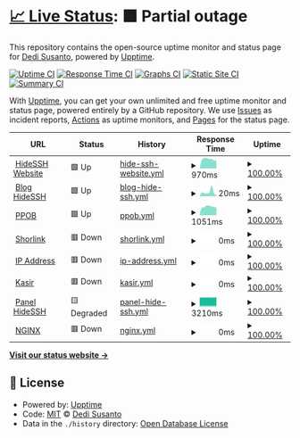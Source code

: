 # [📈 Live Status](https://status.hidessh.com): <!--live status--> **🟧 Partial outage**

This repository contains the open-source uptime monitor and status page for [Dedi Susanto](sshcdn.com), powered by [Upptime](https://github.com/upptime/upptime).

[![Uptime CI](https://github.com/4rukadi/hidessh-web/workflows/Uptime%20CI/badge.svg)](https://github.com/4rukadi/hidessh-web/actions?query=workflow%3A%22Uptime+CI%22)
[![Response Time CI](https://github.com/4rukadi/hidessh-web/workflows/Response%20Time%20CI/badge.svg)](https://github.com/4rukadi/hidessh-web/actions?query=workflow%3A%22Response+Time+CI%22)
[![Graphs CI](https://github.com/4rukadi/hidessh-web/workflows/Graphs%20CI/badge.svg)](https://github.com/4rukadi/hidessh-web/actions?query=workflow%3A%22Graphs+CI%22)
[![Static Site CI](https://github.com/4rukadi/hidessh-web/workflows/Static%20Site%20CI/badge.svg)](https://github.com/4rukadi/hidessh-web/actions?query=workflow%3A%22Static+Site+CI%22)
[![Summary CI](https://github.com/4rukadi/hidessh-web/workflows/Summary%20CI/badge.svg)](https://github.com/4rukadi/hidessh-web/actions?query=workflow%3A%22Summary+CI%22)

With [Upptime](https://upptime.js.org), you can get your own unlimited and free uptime monitor and status page, powered entirely by a GitHub repository. We use [Issues](https://github.com/4rukadi/hidessh-web/issues) as incident reports, [Actions](https://github.com/4rukadi/hidessh-web/actions) as uptime monitors, and [Pages](https://status.hidessh.com) for the status page.

<!--start: status pages-->
<!-- This summary is generated by Upptime (https://github.com/upptime/upptime) -->
<!-- Do not edit this manually, your changes will be overwritten -->
<!-- prettier-ignore -->
| URL | Status | History | Response Time | Uptime |
| --- | ------ | ------- | ------------- | ------ |
| <img alt="" src="https://ej538573utp.exactdn.com/blog/wp-content/uploads/2022/11/hpc1FS8JlOINe59NamnPtIXgkWXxG1039sKp8uGG.png" height="13"> [HideSSH Website](https://hidessh.com/) | 🟩 Up | [hide-ssh-website.yml](https://github.com/4rukadi/hidessh-web/commits/HEAD/history/hide-ssh-website.yml) | <details><summary><img alt="Response time graph" src="./graphs/hide-ssh-website/response-time-week.png" height="20"> 970ms</summary><br><a href="https://ping.hidessh.com/history/hide-ssh-website"><img alt="Response time 1736" src="https://img.shields.io/endpoint?url=https%3A%2F%2Fraw.githubusercontent.com%2F4rukadi%2Fhidessh-web%2FHEAD%2Fapi%2Fhide-ssh-website%2Fresponse-time.json"></a><br><a href="https://ping.hidessh.com/history/hide-ssh-website"><img alt="24-hour response time 846" src="https://img.shields.io/endpoint?url=https%3A%2F%2Fraw.githubusercontent.com%2F4rukadi%2Fhidessh-web%2FHEAD%2Fapi%2Fhide-ssh-website%2Fresponse-time-day.json"></a><br><a href="https://ping.hidessh.com/history/hide-ssh-website"><img alt="7-day response time 970" src="https://img.shields.io/endpoint?url=https%3A%2F%2Fraw.githubusercontent.com%2F4rukadi%2Fhidessh-web%2FHEAD%2Fapi%2Fhide-ssh-website%2Fresponse-time-week.json"></a><br><a href="https://ping.hidessh.com/history/hide-ssh-website"><img alt="30-day response time 1599" src="https://img.shields.io/endpoint?url=https%3A%2F%2Fraw.githubusercontent.com%2F4rukadi%2Fhidessh-web%2FHEAD%2Fapi%2Fhide-ssh-website%2Fresponse-time-month.json"></a><br><a href="https://ping.hidessh.com/history/hide-ssh-website"><img alt="1-year response time 1785" src="https://img.shields.io/endpoint?url=https%3A%2F%2Fraw.githubusercontent.com%2F4rukadi%2Fhidessh-web%2FHEAD%2Fapi%2Fhide-ssh-website%2Fresponse-time-year.json"></a></details> | <details><summary><a href="https://ping.hidessh.com/history/hide-ssh-website">100.00%</a></summary><a href="https://ping.hidessh.com/history/hide-ssh-website"><img alt="All-time uptime 100.00%" src="https://img.shields.io/endpoint?url=https%3A%2F%2Fraw.githubusercontent.com%2F4rukadi%2Fhidessh-web%2FHEAD%2Fapi%2Fhide-ssh-website%2Fuptime.json"></a><br><a href="https://ping.hidessh.com/history/hide-ssh-website"><img alt="24-hour uptime 100.00%" src="https://img.shields.io/endpoint?url=https%3A%2F%2Fraw.githubusercontent.com%2F4rukadi%2Fhidessh-web%2FHEAD%2Fapi%2Fhide-ssh-website%2Fuptime-day.json"></a><br><a href="https://ping.hidessh.com/history/hide-ssh-website"><img alt="7-day uptime 100.00%" src="https://img.shields.io/endpoint?url=https%3A%2F%2Fraw.githubusercontent.com%2F4rukadi%2Fhidessh-web%2FHEAD%2Fapi%2Fhide-ssh-website%2Fuptime-week.json"></a><br><a href="https://ping.hidessh.com/history/hide-ssh-website"><img alt="30-day uptime 100.00%" src="https://img.shields.io/endpoint?url=https%3A%2F%2Fraw.githubusercontent.com%2F4rukadi%2Fhidessh-web%2FHEAD%2Fapi%2Fhide-ssh-website%2Fuptime-month.json"></a><br><a href="https://ping.hidessh.com/history/hide-ssh-website"><img alt="1-year uptime 100.00%" src="https://img.shields.io/endpoint?url=https%3A%2F%2Fraw.githubusercontent.com%2F4rukadi%2Fhidessh-web%2FHEAD%2Fapi%2Fhide-ssh-website%2Fuptime-year.json"></a></details>
| <img alt="" src="https://ej538573utp.exactdn.com/blog/wp-content/uploads/2022/11/hpc1FS8JlOINe59NamnPtIXgkWXxG1039sKp8uGG.png" height="13"> [Blog HideSSH](https://hidessh.com/blog) | 🟩 Up | [blog-hide-ssh.yml](https://github.com/4rukadi/hidessh-web/commits/HEAD/history/blog-hide-ssh.yml) | <details><summary><img alt="Response time graph" src="./graphs/blog-hide-ssh/response-time-week.png" height="20"> 20ms</summary><br><a href="https://ping.hidessh.com/history/blog-hide-ssh"><img alt="Response time 1190" src="https://img.shields.io/endpoint?url=https%3A%2F%2Fraw.githubusercontent.com%2F4rukadi%2Fhidessh-web%2FHEAD%2Fapi%2Fblog-hide-ssh%2Fresponse-time.json"></a><br><a href="https://ping.hidessh.com/history/blog-hide-ssh"><img alt="24-hour response time 4" src="https://img.shields.io/endpoint?url=https%3A%2F%2Fraw.githubusercontent.com%2F4rukadi%2Fhidessh-web%2FHEAD%2Fapi%2Fblog-hide-ssh%2Fresponse-time-day.json"></a><br><a href="https://ping.hidessh.com/history/blog-hide-ssh"><img alt="7-day response time 20" src="https://img.shields.io/endpoint?url=https%3A%2F%2Fraw.githubusercontent.com%2F4rukadi%2Fhidessh-web%2FHEAD%2Fapi%2Fblog-hide-ssh%2Fresponse-time-week.json"></a><br><a href="https://ping.hidessh.com/history/blog-hide-ssh"><img alt="30-day response time 22" src="https://img.shields.io/endpoint?url=https%3A%2F%2Fraw.githubusercontent.com%2F4rukadi%2Fhidessh-web%2FHEAD%2Fapi%2Fblog-hide-ssh%2Fresponse-time-month.json"></a><br><a href="https://ping.hidessh.com/history/blog-hide-ssh"><img alt="1-year response time 1269" src="https://img.shields.io/endpoint?url=https%3A%2F%2Fraw.githubusercontent.com%2F4rukadi%2Fhidessh-web%2FHEAD%2Fapi%2Fblog-hide-ssh%2Fresponse-time-year.json"></a></details> | <details><summary><a href="https://ping.hidessh.com/history/blog-hide-ssh">100.00%</a></summary><a href="https://ping.hidessh.com/history/blog-hide-ssh"><img alt="All-time uptime 100.00%" src="https://img.shields.io/endpoint?url=https%3A%2F%2Fraw.githubusercontent.com%2F4rukadi%2Fhidessh-web%2FHEAD%2Fapi%2Fblog-hide-ssh%2Fuptime.json"></a><br><a href="https://ping.hidessh.com/history/blog-hide-ssh"><img alt="24-hour uptime 100.00%" src="https://img.shields.io/endpoint?url=https%3A%2F%2Fraw.githubusercontent.com%2F4rukadi%2Fhidessh-web%2FHEAD%2Fapi%2Fblog-hide-ssh%2Fuptime-day.json"></a><br><a href="https://ping.hidessh.com/history/blog-hide-ssh"><img alt="7-day uptime 100.00%" src="https://img.shields.io/endpoint?url=https%3A%2F%2Fraw.githubusercontent.com%2F4rukadi%2Fhidessh-web%2FHEAD%2Fapi%2Fblog-hide-ssh%2Fuptime-week.json"></a><br><a href="https://ping.hidessh.com/history/blog-hide-ssh"><img alt="30-day uptime 100.00%" src="https://img.shields.io/endpoint?url=https%3A%2F%2Fraw.githubusercontent.com%2F4rukadi%2Fhidessh-web%2FHEAD%2Fapi%2Fblog-hide-ssh%2Fuptime-month.json"></a><br><a href="https://ping.hidessh.com/history/blog-hide-ssh"><img alt="1-year uptime 100.00%" src="https://img.shields.io/endpoint?url=https%3A%2F%2Fraw.githubusercontent.com%2F4rukadi%2Fhidessh-web%2FHEAD%2Fapi%2Fblog-hide-ssh%2Fuptime-year.json"></a></details>
| <img alt="" src="https://ej538573utp.exactdn.com/blog/wp-content/uploads/2022/11/hpc1FS8JlOINe59NamnPtIXgkWXxG1039sKp8uGG.png" height="13"> [PPOB](https://ppob.hidessh.com) | 🟩 Up | [ppob.yml](https://github.com/4rukadi/hidessh-web/commits/HEAD/history/ppob.yml) | <details><summary><img alt="Response time graph" src="./graphs/ppob/response-time-week.png" height="20"> 1051ms</summary><br><a href="https://ping.hidessh.com/history/ppob"><img alt="Response time 1467" src="https://img.shields.io/endpoint?url=https%3A%2F%2Fraw.githubusercontent.com%2F4rukadi%2Fhidessh-web%2FHEAD%2Fapi%2Fppob%2Fresponse-time.json"></a><br><a href="https://ping.hidessh.com/history/ppob"><img alt="24-hour response time 946" src="https://img.shields.io/endpoint?url=https%3A%2F%2Fraw.githubusercontent.com%2F4rukadi%2Fhidessh-web%2FHEAD%2Fapi%2Fppob%2Fresponse-time-day.json"></a><br><a href="https://ping.hidessh.com/history/ppob"><img alt="7-day response time 1051" src="https://img.shields.io/endpoint?url=https%3A%2F%2Fraw.githubusercontent.com%2F4rukadi%2Fhidessh-web%2FHEAD%2Fapi%2Fppob%2Fresponse-time-week.json"></a><br><a href="https://ping.hidessh.com/history/ppob"><img alt="30-day response time 1514" src="https://img.shields.io/endpoint?url=https%3A%2F%2Fraw.githubusercontent.com%2F4rukadi%2Fhidessh-web%2FHEAD%2Fapi%2Fppob%2Fresponse-time-month.json"></a><br><a href="https://ping.hidessh.com/history/ppob"><img alt="1-year response time 1488" src="https://img.shields.io/endpoint?url=https%3A%2F%2Fraw.githubusercontent.com%2F4rukadi%2Fhidessh-web%2FHEAD%2Fapi%2Fppob%2Fresponse-time-year.json"></a></details> | <details><summary><a href="https://ping.hidessh.com/history/ppob">100.00%</a></summary><a href="https://ping.hidessh.com/history/ppob"><img alt="All-time uptime 100.00%" src="https://img.shields.io/endpoint?url=https%3A%2F%2Fraw.githubusercontent.com%2F4rukadi%2Fhidessh-web%2FHEAD%2Fapi%2Fppob%2Fuptime.json"></a><br><a href="https://ping.hidessh.com/history/ppob"><img alt="24-hour uptime 100.00%" src="https://img.shields.io/endpoint?url=https%3A%2F%2Fraw.githubusercontent.com%2F4rukadi%2Fhidessh-web%2FHEAD%2Fapi%2Fppob%2Fuptime-day.json"></a><br><a href="https://ping.hidessh.com/history/ppob"><img alt="7-day uptime 100.00%" src="https://img.shields.io/endpoint?url=https%3A%2F%2Fraw.githubusercontent.com%2F4rukadi%2Fhidessh-web%2FHEAD%2Fapi%2Fppob%2Fuptime-week.json"></a><br><a href="https://ping.hidessh.com/history/ppob"><img alt="30-day uptime 100.00%" src="https://img.shields.io/endpoint?url=https%3A%2F%2Fraw.githubusercontent.com%2F4rukadi%2Fhidessh-web%2FHEAD%2Fapi%2Fppob%2Fuptime-month.json"></a><br><a href="https://ping.hidessh.com/history/ppob"><img alt="1-year uptime 100.00%" src="https://img.shields.io/endpoint?url=https%3A%2F%2Fraw.githubusercontent.com%2F4rukadi%2Fhidessh-web%2FHEAD%2Fapi%2Fppob%2Fuptime-year.json"></a></details>
| <img alt="" src="https://ej538573utp.exactdn.com/blog/wp-content/uploads/2022/11/hpc1FS8JlOINe59NamnPtIXgkWXxG1039sKp8uGG.png" height="13"> [Shorlink](https://s.hidessh.com) | 🟥 Down | [shorlink.yml](https://github.com/4rukadi/hidessh-web/commits/HEAD/history/shorlink.yml) | <details><summary><img alt="Response time graph" src="./graphs/shorlink/response-time-week.png" height="20"> 0ms</summary><br><a href="https://ping.hidessh.com/history/shorlink"><img alt="Response time 3258" src="https://img.shields.io/endpoint?url=https%3A%2F%2Fraw.githubusercontent.com%2F4rukadi%2Fhidessh-web%2FHEAD%2Fapi%2Fshorlink%2Fresponse-time.json"></a><br><a href="https://ping.hidessh.com/history/shorlink"><img alt="24-hour response time 0" src="https://img.shields.io/endpoint?url=https%3A%2F%2Fraw.githubusercontent.com%2F4rukadi%2Fhidessh-web%2FHEAD%2Fapi%2Fshorlink%2Fresponse-time-day.json"></a><br><a href="https://ping.hidessh.com/history/shorlink"><img alt="7-day response time 0" src="https://img.shields.io/endpoint?url=https%3A%2F%2Fraw.githubusercontent.com%2F4rukadi%2Fhidessh-web%2FHEAD%2Fapi%2Fshorlink%2Fresponse-time-week.json"></a><br><a href="https://ping.hidessh.com/history/shorlink"><img alt="30-day response time 0" src="https://img.shields.io/endpoint?url=https%3A%2F%2Fraw.githubusercontent.com%2F4rukadi%2Fhidessh-web%2FHEAD%2Fapi%2Fshorlink%2Fresponse-time-month.json"></a><br><a href="https://ping.hidessh.com/history/shorlink"><img alt="1-year response time 5405" src="https://img.shields.io/endpoint?url=https%3A%2F%2Fraw.githubusercontent.com%2F4rukadi%2Fhidessh-web%2FHEAD%2Fapi%2Fshorlink%2Fresponse-time-year.json"></a></details> | <details><summary><a href="https://ping.hidessh.com/history/shorlink">100.00%</a></summary><a href="https://ping.hidessh.com/history/shorlink"><img alt="All-time uptime 100.00%" src="https://img.shields.io/endpoint?url=https%3A%2F%2Fraw.githubusercontent.com%2F4rukadi%2Fhidessh-web%2FHEAD%2Fapi%2Fshorlink%2Fuptime.json"></a><br><a href="https://ping.hidessh.com/history/shorlink"><img alt="24-hour uptime 100.00%" src="https://img.shields.io/endpoint?url=https%3A%2F%2Fraw.githubusercontent.com%2F4rukadi%2Fhidessh-web%2FHEAD%2Fapi%2Fshorlink%2Fuptime-day.json"></a><br><a href="https://ping.hidessh.com/history/shorlink"><img alt="7-day uptime 100.00%" src="https://img.shields.io/endpoint?url=https%3A%2F%2Fraw.githubusercontent.com%2F4rukadi%2Fhidessh-web%2FHEAD%2Fapi%2Fshorlink%2Fuptime-week.json"></a><br><a href="https://ping.hidessh.com/history/shorlink"><img alt="30-day uptime 100.00%" src="https://img.shields.io/endpoint?url=https%3A%2F%2Fraw.githubusercontent.com%2F4rukadi%2Fhidessh-web%2FHEAD%2Fapi%2Fshorlink%2Fuptime-month.json"></a><br><a href="https://ping.hidessh.com/history/shorlink"><img alt="1-year uptime 100.00%" src="https://img.shields.io/endpoint?url=https%3A%2F%2Fraw.githubusercontent.com%2F4rukadi%2Fhidessh-web%2FHEAD%2Fapi%2Fshorlink%2Fuptime-year.json"></a></details>
| <img alt="" src="https://ej538573utp.exactdn.com/blog/wp-content/uploads/2022/11/hpc1FS8JlOINe59NamnPtIXgkWXxG1039sKp8uGG.png" height="13"> [IP Address](https://ip.hidessh.com) | 🟥 Down | [ip-address.yml](https://github.com/4rukadi/hidessh-web/commits/HEAD/history/ip-address.yml) | <details><summary><img alt="Response time graph" src="./graphs/ip-address/response-time-week.png" height="20"> 0ms</summary><br><a href="https://ping.hidessh.com/history/ip-address"><img alt="Response time 2567" src="https://img.shields.io/endpoint?url=https%3A%2F%2Fraw.githubusercontent.com%2F4rukadi%2Fhidessh-web%2FHEAD%2Fapi%2Fip-address%2Fresponse-time.json"></a><br><a href="https://ping.hidessh.com/history/ip-address"><img alt="24-hour response time 0" src="https://img.shields.io/endpoint?url=https%3A%2F%2Fraw.githubusercontent.com%2F4rukadi%2Fhidessh-web%2FHEAD%2Fapi%2Fip-address%2Fresponse-time-day.json"></a><br><a href="https://ping.hidessh.com/history/ip-address"><img alt="7-day response time 0" src="https://img.shields.io/endpoint?url=https%3A%2F%2Fraw.githubusercontent.com%2F4rukadi%2Fhidessh-web%2FHEAD%2Fapi%2Fip-address%2Fresponse-time-week.json"></a><br><a href="https://ping.hidessh.com/history/ip-address"><img alt="30-day response time 0" src="https://img.shields.io/endpoint?url=https%3A%2F%2Fraw.githubusercontent.com%2F4rukadi%2Fhidessh-web%2FHEAD%2Fapi%2Fip-address%2Fresponse-time-month.json"></a><br><a href="https://ping.hidessh.com/history/ip-address"><img alt="1-year response time 2750" src="https://img.shields.io/endpoint?url=https%3A%2F%2Fraw.githubusercontent.com%2F4rukadi%2Fhidessh-web%2FHEAD%2Fapi%2Fip-address%2Fresponse-time-year.json"></a></details> | <details><summary><a href="https://ping.hidessh.com/history/ip-address">100.00%</a></summary><a href="https://ping.hidessh.com/history/ip-address"><img alt="All-time uptime 100.00%" src="https://img.shields.io/endpoint?url=https%3A%2F%2Fraw.githubusercontent.com%2F4rukadi%2Fhidessh-web%2FHEAD%2Fapi%2Fip-address%2Fuptime.json"></a><br><a href="https://ping.hidessh.com/history/ip-address"><img alt="24-hour uptime 100.00%" src="https://img.shields.io/endpoint?url=https%3A%2F%2Fraw.githubusercontent.com%2F4rukadi%2Fhidessh-web%2FHEAD%2Fapi%2Fip-address%2Fuptime-day.json"></a><br><a href="https://ping.hidessh.com/history/ip-address"><img alt="7-day uptime 100.00%" src="https://img.shields.io/endpoint?url=https%3A%2F%2Fraw.githubusercontent.com%2F4rukadi%2Fhidessh-web%2FHEAD%2Fapi%2Fip-address%2Fuptime-week.json"></a><br><a href="https://ping.hidessh.com/history/ip-address"><img alt="30-day uptime 100.00%" src="https://img.shields.io/endpoint?url=https%3A%2F%2Fraw.githubusercontent.com%2F4rukadi%2Fhidessh-web%2FHEAD%2Fapi%2Fip-address%2Fuptime-month.json"></a><br><a href="https://ping.hidessh.com/history/ip-address"><img alt="1-year uptime 100.00%" src="https://img.shields.io/endpoint?url=https%3A%2F%2Fraw.githubusercontent.com%2F4rukadi%2Fhidessh-web%2FHEAD%2Fapi%2Fip-address%2Fuptime-year.json"></a></details>
| <img alt="" src="https://ej538573utp.exactdn.com/blog/wp-content/uploads/2022/11/hpc1FS8JlOINe59NamnPtIXgkWXxG1039sKp8uGG.png" height="13"> [Kasir](https://pos.hidessh.com) | 🟥 Down | [kasir.yml](https://github.com/4rukadi/hidessh-web/commits/HEAD/history/kasir.yml) | <details><summary><img alt="Response time graph" src="./graphs/kasir/response-time-week.png" height="20"> 0ms</summary><br><a href="https://ping.hidessh.com/history/kasir"><img alt="Response time 3224" src="https://img.shields.io/endpoint?url=https%3A%2F%2Fraw.githubusercontent.com%2F4rukadi%2Fhidessh-web%2FHEAD%2Fapi%2Fkasir%2Fresponse-time.json"></a><br><a href="https://ping.hidessh.com/history/kasir"><img alt="24-hour response time 0" src="https://img.shields.io/endpoint?url=https%3A%2F%2Fraw.githubusercontent.com%2F4rukadi%2Fhidessh-web%2FHEAD%2Fapi%2Fkasir%2Fresponse-time-day.json"></a><br><a href="https://ping.hidessh.com/history/kasir"><img alt="7-day response time 0" src="https://img.shields.io/endpoint?url=https%3A%2F%2Fraw.githubusercontent.com%2F4rukadi%2Fhidessh-web%2FHEAD%2Fapi%2Fkasir%2Fresponse-time-week.json"></a><br><a href="https://ping.hidessh.com/history/kasir"><img alt="30-day response time 0" src="https://img.shields.io/endpoint?url=https%3A%2F%2Fraw.githubusercontent.com%2F4rukadi%2Fhidessh-web%2FHEAD%2Fapi%2Fkasir%2Fresponse-time-month.json"></a><br><a href="https://ping.hidessh.com/history/kasir"><img alt="1-year response time 5291" src="https://img.shields.io/endpoint?url=https%3A%2F%2Fraw.githubusercontent.com%2F4rukadi%2Fhidessh-web%2FHEAD%2Fapi%2Fkasir%2Fresponse-time-year.json"></a></details> | <details><summary><a href="https://ping.hidessh.com/history/kasir">100.00%</a></summary><a href="https://ping.hidessh.com/history/kasir"><img alt="All-time uptime 100.00%" src="https://img.shields.io/endpoint?url=https%3A%2F%2Fraw.githubusercontent.com%2F4rukadi%2Fhidessh-web%2FHEAD%2Fapi%2Fkasir%2Fuptime.json"></a><br><a href="https://ping.hidessh.com/history/kasir"><img alt="24-hour uptime 100.00%" src="https://img.shields.io/endpoint?url=https%3A%2F%2Fraw.githubusercontent.com%2F4rukadi%2Fhidessh-web%2FHEAD%2Fapi%2Fkasir%2Fuptime-day.json"></a><br><a href="https://ping.hidessh.com/history/kasir"><img alt="7-day uptime 100.00%" src="https://img.shields.io/endpoint?url=https%3A%2F%2Fraw.githubusercontent.com%2F4rukadi%2Fhidessh-web%2FHEAD%2Fapi%2Fkasir%2Fuptime-week.json"></a><br><a href="https://ping.hidessh.com/history/kasir"><img alt="30-day uptime 100.00%" src="https://img.shields.io/endpoint?url=https%3A%2F%2Fraw.githubusercontent.com%2F4rukadi%2Fhidessh-web%2FHEAD%2Fapi%2Fkasir%2Fuptime-month.json"></a><br><a href="https://ping.hidessh.com/history/kasir"><img alt="1-year uptime 100.00%" src="https://img.shields.io/endpoint?url=https%3A%2F%2Fraw.githubusercontent.com%2F4rukadi%2Fhidessh-web%2FHEAD%2Fapi%2Fkasir%2Fuptime-year.json"></a></details>
| <img alt="" src="https://ej538573utp.exactdn.com/blog/wp-content/uploads/2022/11/hpc1FS8JlOINe59NamnPtIXgkWXxG1039sKp8uGG.png" height="13"> [Panel HideSSH](https://panel.hidessh.com) | 🟨 Degraded | [panel-hide-ssh.yml](https://github.com/4rukadi/hidessh-web/commits/HEAD/history/panel-hide-ssh.yml) | <details><summary><img alt="Response time graph" src="./graphs/panel-hide-ssh/response-time-week.png" height="20"> 3210ms</summary><br><a href="https://ping.hidessh.com/history/panel-hide-ssh"><img alt="Response time 2652" src="https://img.shields.io/endpoint?url=https%3A%2F%2Fraw.githubusercontent.com%2F4rukadi%2Fhidessh-web%2FHEAD%2Fapi%2Fpanel-hide-ssh%2Fresponse-time.json"></a><br><a href="https://ping.hidessh.com/history/panel-hide-ssh"><img alt="24-hour response time 3248" src="https://img.shields.io/endpoint?url=https%3A%2F%2Fraw.githubusercontent.com%2F4rukadi%2Fhidessh-web%2FHEAD%2Fapi%2Fpanel-hide-ssh%2Fresponse-time-day.json"></a><br><a href="https://ping.hidessh.com/history/panel-hide-ssh"><img alt="7-day response time 3210" src="https://img.shields.io/endpoint?url=https%3A%2F%2Fraw.githubusercontent.com%2F4rukadi%2Fhidessh-web%2FHEAD%2Fapi%2Fpanel-hide-ssh%2Fresponse-time-week.json"></a><br><a href="https://ping.hidessh.com/history/panel-hide-ssh"><img alt="30-day response time 3201" src="https://img.shields.io/endpoint?url=https%3A%2F%2Fraw.githubusercontent.com%2F4rukadi%2Fhidessh-web%2FHEAD%2Fapi%2Fpanel-hide-ssh%2Fresponse-time-month.json"></a><br><a href="https://ping.hidessh.com/history/panel-hide-ssh"><img alt="1-year response time 2777" src="https://img.shields.io/endpoint?url=https%3A%2F%2Fraw.githubusercontent.com%2F4rukadi%2Fhidessh-web%2FHEAD%2Fapi%2Fpanel-hide-ssh%2Fresponse-time-year.json"></a></details> | <details><summary><a href="https://ping.hidessh.com/history/panel-hide-ssh">100.00%</a></summary><a href="https://ping.hidessh.com/history/panel-hide-ssh"><img alt="All-time uptime 100.00%" src="https://img.shields.io/endpoint?url=https%3A%2F%2Fraw.githubusercontent.com%2F4rukadi%2Fhidessh-web%2FHEAD%2Fapi%2Fpanel-hide-ssh%2Fuptime.json"></a><br><a href="https://ping.hidessh.com/history/panel-hide-ssh"><img alt="24-hour uptime 100.00%" src="https://img.shields.io/endpoint?url=https%3A%2F%2Fraw.githubusercontent.com%2F4rukadi%2Fhidessh-web%2FHEAD%2Fapi%2Fpanel-hide-ssh%2Fuptime-day.json"></a><br><a href="https://ping.hidessh.com/history/panel-hide-ssh"><img alt="7-day uptime 100.00%" src="https://img.shields.io/endpoint?url=https%3A%2F%2Fraw.githubusercontent.com%2F4rukadi%2Fhidessh-web%2FHEAD%2Fapi%2Fpanel-hide-ssh%2Fuptime-week.json"></a><br><a href="https://ping.hidessh.com/history/panel-hide-ssh"><img alt="30-day uptime 100.00%" src="https://img.shields.io/endpoint?url=https%3A%2F%2Fraw.githubusercontent.com%2F4rukadi%2Fhidessh-web%2FHEAD%2Fapi%2Fpanel-hide-ssh%2Fuptime-month.json"></a><br><a href="https://ping.hidessh.com/history/panel-hide-ssh"><img alt="1-year uptime 100.00%" src="https://img.shields.io/endpoint?url=https%3A%2F%2Fraw.githubusercontent.com%2F4rukadi%2Fhidessh-web%2FHEAD%2Fapi%2Fpanel-hide-ssh%2Fuptime-year.json"></a></details>
| <img alt="" src="https://ej538573utp.exactdn.com/blog/wp-content/uploads/2022/11/hpc1FS8JlOINe59NamnPtIXgkWXxG1039sKp8uGG.png" height="13"> [NGINX](https://web.sshcdn.com) | 🟥 Down | [nginx.yml](https://github.com/4rukadi/hidessh-web/commits/HEAD/history/nginx.yml) | <details><summary><img alt="Response time graph" src="./graphs/nginx/response-time-week.png" height="20"> 0ms</summary><br><a href="https://ping.hidessh.com/history/nginx"><img alt="Response time 1945" src="https://img.shields.io/endpoint?url=https%3A%2F%2Fraw.githubusercontent.com%2F4rukadi%2Fhidessh-web%2FHEAD%2Fapi%2Fnginx%2Fresponse-time.json"></a><br><a href="https://ping.hidessh.com/history/nginx"><img alt="24-hour response time 0" src="https://img.shields.io/endpoint?url=https%3A%2F%2Fraw.githubusercontent.com%2F4rukadi%2Fhidessh-web%2FHEAD%2Fapi%2Fnginx%2Fresponse-time-day.json"></a><br><a href="https://ping.hidessh.com/history/nginx"><img alt="7-day response time 0" src="https://img.shields.io/endpoint?url=https%3A%2F%2Fraw.githubusercontent.com%2F4rukadi%2Fhidessh-web%2FHEAD%2Fapi%2Fnginx%2Fresponse-time-week.json"></a><br><a href="https://ping.hidessh.com/history/nginx"><img alt="30-day response time 0" src="https://img.shields.io/endpoint?url=https%3A%2F%2Fraw.githubusercontent.com%2F4rukadi%2Fhidessh-web%2FHEAD%2Fapi%2Fnginx%2Fresponse-time-month.json"></a><br><a href="https://ping.hidessh.com/history/nginx"><img alt="1-year response time 2019" src="https://img.shields.io/endpoint?url=https%3A%2F%2Fraw.githubusercontent.com%2F4rukadi%2Fhidessh-web%2FHEAD%2Fapi%2Fnginx%2Fresponse-time-year.json"></a></details> | <details><summary><a href="https://ping.hidessh.com/history/nginx">100.00%</a></summary><a href="https://ping.hidessh.com/history/nginx"><img alt="All-time uptime 100.00%" src="https://img.shields.io/endpoint?url=https%3A%2F%2Fraw.githubusercontent.com%2F4rukadi%2Fhidessh-web%2FHEAD%2Fapi%2Fnginx%2Fuptime.json"></a><br><a href="https://ping.hidessh.com/history/nginx"><img alt="24-hour uptime 100.00%" src="https://img.shields.io/endpoint?url=https%3A%2F%2Fraw.githubusercontent.com%2F4rukadi%2Fhidessh-web%2FHEAD%2Fapi%2Fnginx%2Fuptime-day.json"></a><br><a href="https://ping.hidessh.com/history/nginx"><img alt="7-day uptime 100.00%" src="https://img.shields.io/endpoint?url=https%3A%2F%2Fraw.githubusercontent.com%2F4rukadi%2Fhidessh-web%2FHEAD%2Fapi%2Fnginx%2Fuptime-week.json"></a><br><a href="https://ping.hidessh.com/history/nginx"><img alt="30-day uptime 100.00%" src="https://img.shields.io/endpoint?url=https%3A%2F%2Fraw.githubusercontent.com%2F4rukadi%2Fhidessh-web%2FHEAD%2Fapi%2Fnginx%2Fuptime-month.json"></a><br><a href="https://ping.hidessh.com/history/nginx"><img alt="1-year uptime 100.00%" src="https://img.shields.io/endpoint?url=https%3A%2F%2Fraw.githubusercontent.com%2F4rukadi%2Fhidessh-web%2FHEAD%2Fapi%2Fnginx%2Fuptime-year.json"></a></details>

<!--end: status pages-->

[**Visit our status website →**](https://status.hidessh.com)

## 📄 License

- Powered by: [Upptime](https://github.com/upptime/upptime)
- Code: [MIT](./LICENSE) © [Dedi Susanto](sshcdn.com)
- Data in the `./history` directory: [Open Database License](https://opendatacommons.org/licenses/odbl/1-0/)
